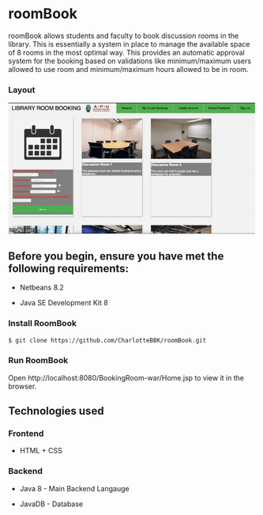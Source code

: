 # roomBook


roomBook allows students and faculty to book discussion rooms in the library. This is essentially a system in place to manage the available space of 8 rooms in the most optimal way. This provides an automatic approval system for the booking based on validations like minimum/maximum users  allowed to use room and minimum/maximum hours allowed to be in room.


### Layout

![layoutgif](3focls.gif)



## Before you begin, ensure you have met the following requirements:

* Netbeans 8.2

* Java SE Development Kit 8

### Install RoomBook

```
$ git clone https://github.com/CharlotteBBK/roomBook.git
```
### Run RoomBook

Open http://localhost:8080/BookingRoom-war/Home.jsp to view it in the browser.

## Technologies used

### Frontend
* HTML + CSS

### Backend
* Java 8 - Main Backend Langauge

* JavaDB - Database




